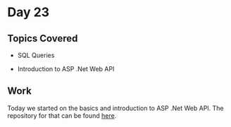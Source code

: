 # Day 23

## Topics Covered

- SQL Queries

- Introduction to ASP .Net Web API

## Work

Today we started on the basics and introduction to ASP .Net Web API. The repository for that can be found [here](./FirstAPIApplicationSolution).
